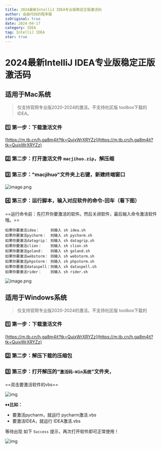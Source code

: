 ```yaml
---
title: 2024最新IntelliJ IDEA专业版稳定正版激活码
author: 会敲代码的程序猿
isOriginal: true
date: 2024-04-17
category: IDEA
tag: IntelliJ IDEA
star: true
---
```


# 2024最新IntelliJ IDEA专业版稳定正版激活码

## 适用于Mac系统

> 仅支持官网专业版2020-2024的激活。不支持社区版 toolbox下载的IDEA。

### 1️⃣ 第一步：下载激活文件

[https://m.tb.cn/h.ga8m4it?tk=QujxWrXRYZz](https://m.tb.cn/h.ga8m4it?tk=QujxWrXRYZz)

### 2️⃣ 第二步：打开激活文件 `macjihuo.zip`，解压缩

### 3️⃣ 第三步："macjihuo"文件夹上右键，新建终端窗口

![image.png](http://img.geekyspace.cn/pictures/2024/202404171725739.png)

### 4️⃣ 第三步：运行脚本，输入对应软件的命令-回车（看下图）

==运行命令前：先打开你要激活的软件。然后关闭软件，最后输入命令激活软件哦。==

```shell
如果你要激活idea：     则输入 sh idea.sh
如果你要激活pycharm：  则输入 sh pycharm.sh
如果你要激活datagrip： 则输入 sh datagrip.sh
如果你要激活clion：    则输入 sh clion.sh
如果你要激活goland：   则输入 sh goland.sh
如果你要激活webstorm： 则输入 sh webstorm.sh
如果你要激活phpstorm： 则输入 sh phpstorm.sh
如果你要激活dataspell：则输入 sh dataspell.sh
如果你要激活rider：    则输入 sh rider.sh
```

![image.png](http://img.geekyspace.cn/pictures/2024/202404171714345.png)

## 适用于Windows系统

> 仅支持官网专业版2020-2024的激活。不支持社区版 toolbox下载的

### 1️⃣ 第一步：下载激活文件

[https://m.tb.cn/h.ga8m4it?tk=QujxWrXRYZz](https://m.tb.cn/h.ga8m4it?tk=QujxWrXRYZz)

### 2️⃣ 第二步：解压下载的压缩包

### 3️⃣ 第三步：打开解压的“`激活码-Win系统`”文件夹，

==双击要激活软件的vbs==

![img](http://img.geekyspace.cn/pictures/2024/202404171718775.png)

**♦♦比如：**

* 要激活pycharm，就运行 pycharm激活.vbs
* 要激活IDEA，就运行 IDEA激活.vbs

等待出现 如下 `Success` 提示，再次打开软件即可正常使用！

![img](http://img.geekyspace.cn/pictures/2024/202404171718903.png)


